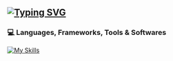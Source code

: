 [![Typing SVG](https://readme-typing-svg.herokuapp.com?color=5865F2&lines=%F0%9F%91%8B+Hi+there!;%F0%9F%94%AD+Welcome+to+my+GitHub;%F0%9F%91%A8%E2%80%8D%F0%9F%92%BB+You+can+see+my+projects+below)](https://git.io/typing-svg)
---
### 💻 Languages, Frameworks, Tools & Softwares
[![My Skills](https://skillicons.dev/icons?i=html,css,js,md,nodejs,vscode,figma,aws,mongodb,vercel,github)](https://github.com/nneeeeldoooox)
